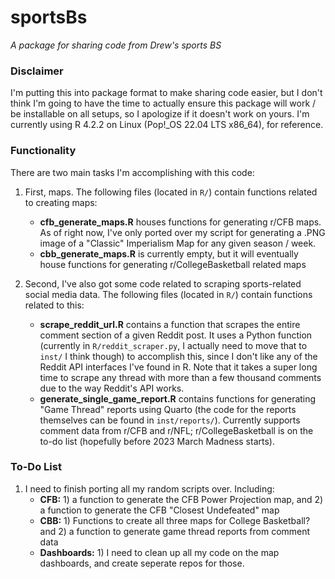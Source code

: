 # sportsBs

*A package for sharing code from Drew's sports BS*

### Disclaimer

I'm putting this into package format to make sharing code easier, but I don't think I'm going to have the time to actually ensure this package will work / be installable on all setups, so I apologize if it doesn't work on yours. I'm currently using R 4.2.2 on Linux (Pop!\_OS 22.04 LTS x86\_64), for reference.

### Functionality

There are two main tasks I'm accomplishing with this code:

1. First, maps. The following files (located in `R/`) contain functions related to creating maps:
    - **cfb_generate_maps.R** houses functions for generating r/CFB maps. As of right now, I've only ported over my script for generating a .PNG image of a "Classic" Imperialism Map for any given season / week.
    - **cbb_generate_maps.R** is currently empty, but it will eventually house functions for generating r/CollegeBasketball related maps

2. Second, I've also got some code related to scraping sports-related social media data. The following files (located in `R/`) contain functions related to this:
    - **scrape_reddit_url.R** contains a function that scrapes the entire comment section of a given Reddit post. It uses a Python function (currently in `R/reddit_scraper.py`, I actually need to move that to `inst/` I think though) to accomplish this, since I don't like any of the Reddit API interfaces I've found in R. Note that it takes a super long time to scrape any thread with more than a few thousand comments due to the way Reddit's API works.
    - **generate_single_game_report.R** contains functions for generating "Game Thread" reports using Quarto (the code for the reports themselves can be found in `inst/reports/`). Currently supports comment data from r/CFB and r/NFL; r/CollegeBasketball is on the to-do list (hopefully before 2023 March Madness starts).

### To-Do List

1. I need to finish porting all my random scripts over. Including:
    - **CFB:** 1) a function to generate the CFB Power Projection map, and 2) a function to generate the CFB "Closest Undefeated" map
    - **CBB:** 1) Functions to create all three maps for College Basketball? and 2) a function to generate game thread reports from comment data
    - **Dashboards:** 1) I need to clean up all my code on the map dashboards, and create seperate repos for those.
